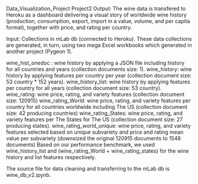 Data_Visualization_Project
Project2
Output: The wine data is transfered to Heroku as a dashboard delivering a visual story of worldwide wine history (production, consumption, export, import in a value, volume, and per capita format), together with price, and rating per country.

Input: Collections in mLab db (connected to Heroku). These data collections are generated, in turn, using two mega Excel workbooks which generated in another project (Pygeon 1).

wine_hist_onedoc : wine history by applying a JSON file including history for all countries and years (collection documents size: 1).
wine_history: wine history by applying features per country per year (collection document size: 53 country * 152 years).
wine_history_list: wine history by applying features per country for all years (collection document size: 53 country).
wine_rating: wine price, rating, and variety features (collection document size: 120915)
wine_rating_World: wine price, rating, and variety features per country for all countries worldwide including The US (collection document size: 42 producing countries)
wine_rating_States: wine price, rating, and variety features per The States for The US (collection document size: 27 producing states).
wine_rating_world_unique: wine price, rating, and variety features selected based on unique subvariety and price and rating mean value per subvariety (downsized the original 120915 documents to 1548 documents)
Based on our performance benchmark, we used wine_history_list and (wine_rating_World + wine_rating_states) for the wine history and list features respectively.

The source file for data cleaning and transferring to the mLab db is wine_db_v2.ipynb.


